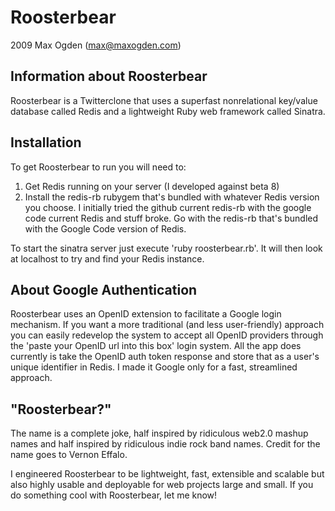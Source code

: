 # Roosterbear

2009 Max Ogden (max@maxogden.com)

## Information about Roosterbear

Roosterbear is a Twitterclone that uses a superfast nonrelational key/value database called Redis and a lightweight Ruby web framework called Sinatra.

## Installation

To get Roosterbear to run you will need to:

1. Get Redis running on your server (I developed against beta 8)
2. Install the redis-rb rubygem that's bundled with whatever Redis version you choose. I initially tried the github current redis-rb with the google code current Redis and stuff broke. Go with the redis-rb that's bundled with the Google Code version of Redis.

To start the sinatra server just execute 'ruby roosterbear.rb'. It will then look at localhost to try and find your Redis instance.

## About Google Authentication

Roosterbear uses an OpenID extension to facilitate a Google login mechanism. If you want a more traditional (and less user-friendly) approach you can easily redevelop the system to accept all OpenID providers through the 'paste your OpenID url into this box' login system. All the app does currently is take the OpenID auth token response and store that as a user's unique identifier in Redis. I made it Google only for a fast, streamlined approach.

## "Roosterbear?"

The name is a complete joke, half inspired by ridiculous web2.0 mashup names and half inspired by ridiculous indie rock band names. Credit for the name goes to Vernon Effalo. 

I engineered Roosterbear to be lightweight, fast, extensible and scalable but also highly usable and deployable for web projects large and small. If you do something cool with Roosterbear, let me know!